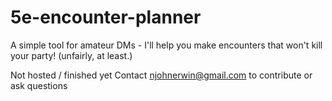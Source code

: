 # 5e-encounter-planner
A simple tool for amateur DMs - I'll help you make encounters that won't kill your party! (unfairly, at least.)

Not hosted / finished yet
Contact njohnerwin@gmail.com to contribute or ask questions
